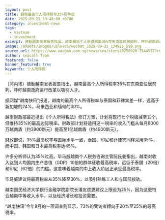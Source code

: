 ```yaml
---
layout: post
title: 越南最高个人所得税率35%引争议
date: 2025-09-25 13:48:00 +0700
category: investment-news
tags:
  - vietnam
  - investment
excerpt: 德勤越南发表报告指出，越南最高个人所得税率35%在东南亚位居前列，呼吁越南政府进行改革以吸引人才。
image: /assets/images/uploads/wechat_2025-09-25_134925_599.png
source_url: https://www.zaobao.com.sg/news/sea/story20250920-7544537?ref=next-article
author: seacall Team
featured: false
banner_featured: true
keywords: 个人所得税
---
```

（河内讯）德勤越南发表报告指出，越南最高个人所得税率35%在东南亚位居前列，呼吁越南政府进行改革以吸引人才。 

据网媒“越南快讯”报道，越南的最高个人所得税率与泰国和菲律宾差一样，远高于新加坡的24%，马来西亚和缅甸的30%。

越南财政部最近提出《个人所得税法》修订方案，计划将现行七个税级减至五个，但维持35%的最高边际税率。财政部计划将适用这一税率的收入门槛从每月8000万越南盾（约3900新元）提高至1亿越南盾（约4900新元）。

财政部说，35%最高税率与国际水平一致，泰国、印尼和菲律宾同样采用35%，而中国、韩国和日本最高税率达45%。

许多分析师认为35%过高。毕马威越南个人税务咨询主管阮氏姜指出，越南对收入达到人均国内生产总值（GDP）10倍的群体征收最高税率，远低于泰国（20倍）和印尼（62倍）的门槛。这意味着越南的中上收入阶层正承受最高税率。

毕马威建议将最高税率从35%降至30%，以吸引熟练工人和与国际接轨。

越南国民经济大学银行金融学院副院长潘友谊更建议上限设为25%，因为这更符合越南中等收入水平，以及经济增长和投资需要。

“越南快讯”今年8月的一项调查则显示，73%的受访者倾向于20%至25%的最高税率。
